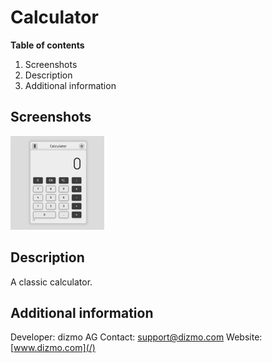 # Calculator

**Table of contents**

1. Screenshots
2. Description
3. Additional information

## Screenshots

![Calculator dizmo](/assets/Preview.png)

## Description

A classic calculator.

## Additional information

Developer: dizmo AG
Contact: support@dizmo.com
Website: [www.dizmo.com](/)
